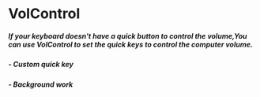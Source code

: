 # VolControl
##### If your keyboard doesn't have a quick button to control the volume,You can use VolControl to set the quick keys to control the computer volume.
##### - Custom quick key
##### - Background work
